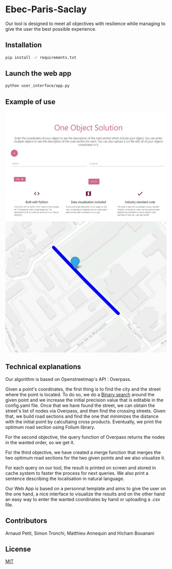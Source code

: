 # Ebec-Paris-Saclay

Our tool is designed to meet all objectives with resilience while managing to give the user the best possible experience.

## Installation 
```bash
pip install -r requirements.txt
``` 
## Launch the web app
```bash
python user_interface/app.py
``` 

## Example of use 
![Click here to see the interface](./Capture2.JPG)
![Click here to see the results](./Capture.JPG)

## Technical explanations 

Our algorithm is based on Openstreetmap's API : Overpass.


Given a point's coordinates, the first thing is to find the city and the street where the point is located. To do so, we do a [Binary search](https://en.wikipedia.org/wiki/Binary_search_algorithm) around the given point and we increase the initial precision value that is editable in the config.yaml file.
Once that we have found the street, we can obtain the street's list of nodes via Overpass, and then find the crossing streets. Given that, we build road sections and find the one that minimizes the distance with the initial point by calcultaing cross products. Eventually, we print the optimum road section using Folium library.

For the second objective, the query function of Overpass returns the nodes in the wanted order, so we get it.

For the third objective, we have created a merge function that merges the two optimum road sections for the two given points and we also visualize it. 

For each query on our tool, the result is printed on screen and stored in cache system to faster the process for next queries. We also print a sentence describing the localisation in natural language.

Our Web App is based on a personnal template and aims to give the user on the one hand, a nice interface to visualize the results and on the other hand an easy way to enter the wanted coordinates by hand or uploading a .csv file.

## Contributors 

Arnaud Petit, Simon Tronchi, Matthieu Annequin and Hicham Bouanani

## License
[MIT](https://choosealicense.com/licenses/mit/)
